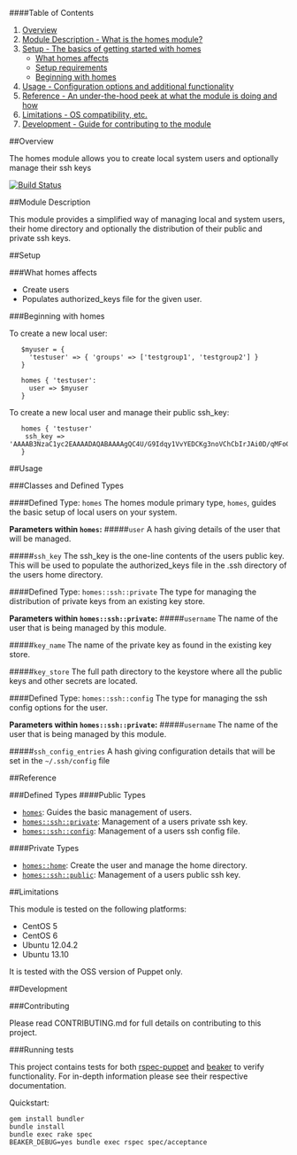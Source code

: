 ####Table of Contents

1. [Overview](#overview)
2. [Module Description - What is the homes module?](#module-description)
3. [Setup - The basics of getting started with homes](#setup)
    * [What homes affects](#what-homes-affects)
    * [Setup requirements](#setup-requirements)
    * [Beginning with homes](#beginning-with-homes)
4. [Usage - Configuration options and additional functionality](#usage)
5. [Reference - An under-the-hood peek at what the module is doing and how](#reference)
5. [Limitations - OS compatibility, etc.](#limitations)
6. [Development - Guide for contributing to the module](#development)

##Overview

The homes module allows you to create local system users and optionally manage their ssh keys

[![Build
Status](https://secure.travis-ci.org/opentable/puppet-homes.png)](https://secure.travis-ci.org/opentable/puppet-homes.png)

##Module Description

This module provides a simplified way of managing local and system users, their home directory and optionally the distribution of their public and private ssh keys.

##Setup

###What homes affects

* Create users
* Populates authorized_keys file for the given user.


###Beginning with homes

To create a new local user:

```puppet
   $myuser = { 
     'testuser' => { 'groups' => ['testgroup1', 'testgroup2'] }
   }
      
   homes { 'testuser':
     user => $myuser
   }
```

To create a new local user and manage their public ssh_key:

```puppet
   homes { 'testuser'
    ssh_key => 'AAAAB3NzaC1yc2EAAAADAQABAAAAgQC4U/G9Idqy1VvYEDCKg3noVChCbIrJAi0D/qMFoG=='
   }
```

##Usage

###Classes and Defined Types

####Defined Type: `homes`
The homes module primary type, `homes`, guides the basic setup of local users on your system.

**Parameters within `homes`:**
#####`user`
A hash giving details of the user that will be managed.

#####`ssh_key`
The ssh_key is the one-line contents of the users public key. This will be used to populate the authorized_keys file in the .ssh directory of the users home directory.

####Defined Type: `homes::ssh::private`
The type for managing the distribution of private keys from an existing key store.

**Parameters within `homes::ssh::private`:**
#####`username`
The name of the user that is being managed by this module.

#####`key_name`
The name of the private key as found in the existing key store.

#####`key_store`
The full path directory to the keystore where all the public keys and other secrets are located.

####Defined Type: `homes::ssh::config`
The type for managing the ssh config options for the user.

**Parameters within `homes::ssh::private`:**
#####`username`
The name of the user that is being managed by this module.

#####`ssh_config_entries`
A hash giving configuration details that will be set in the `~/.ssh/config` file

##Reference

###Defined Types
####Public Types
* [`homes`](#defined-homes): Guides the basic management of users.
* [`homes::ssh::private`](#defined-sshprivate): Management of a users private ssh key.
* [`homes::ssh::config`](#defined-sshconfig): Management of a users ssh config file.

####Private Types
* [`homes::home`](#defined-home): Create the user and manage the home directory.
* [`homes::ssh::public`](#defined-sshpublic): Management of a users public ssh key.

##Limitations

This module is tested on the following platforms:

* CentOS 5
* CentOS 6
* Ubuntu 12.04.2
* Ubuntu 13.10

It is tested with the OSS version of Puppet only.

##Development

###Contributing

Please read CONTRIBUTING.md for full details on contributing to this project.

###Running tests

This project contains tests for both [rspec-puppet](http://rspec-puppet.com/) and [beaker](https://github.com/puppetlabs/beaker) to verify functionality. For in-depth information please see their respective documentation.

Quickstart:

    gem install bundler
    bundle install
    bundle exec rake spec
	BEAKER_DEBUG=yes bundle exec rspec spec/acceptance

